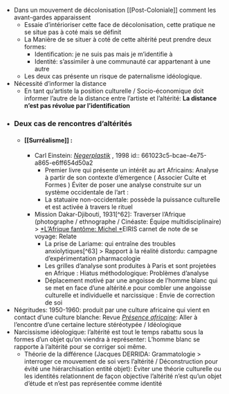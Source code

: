 - Dans un mouvement de décolonisation [[Post-Coloniale]] comment les avant-gardes apparaissent
	- Essaie d’intérioriser cette face de décolonisation, cette pratique ne se situe pas à coté mais se définit
	- La Manière de se situer à coté de cette altérité peut prendre deux formes:
		- Identification: je ne suis pas mais je m’identifie à
		- Identité: s’assimiler à une communauté car appartenant à une autre
	- Les deux cas présente un risque de paternalisme idéologique.
- Nécessité d’informer la distance
	- En tant qu’artiste la position culturelle / Socio-économique doit informer l’autre de la distance entre l’artiste et l’altérité: **La distance n’est pas révolue par l’identification**
- ### Deux cas de rencontres d’altérités
	- #### [[Surréalisme]] :
		- Carl Einstein: [*Negerplastik*](https://journals.openedition.org/critiquedart/2421) , 1998
		  id:: 661023c5-bcae-4e75-a865-e6ff654d50a2
			- Premier livre qui présente un intérêt au art Africains: Analyse à partir de son contexte d’émergence ( Associer Culte et Formes ) Éviter de poser une analyse construite sur un système occidentale de l’art :
			- La statuaire non-occidentale: possède la puissance culturelle et est activée à travers le rituel
		- Mission Dakar-Djibouti, 1931[^62]: Traverser l’Afrique (photographe / ethnographe / Cinéaste: Équipe multidisciplinaire) > [*L’Afrique fantôme: Michel *](https://www.babelio.com/livres/Leiris-LAfrique-fantome/25001)EIRIS carnet de note de se voyage: Relate
			- La prise de Lariame: qui entraîne des troubles anxiolytiques[^63] > Rapport à la réalité distordu: campagne d’expérimentation pharmacologie
			- Les grilles d’analyse sont produites à Paris et sont projetées en Afrique : Hiatus méthodologique: Problèmes d’analyse
			- Déplacement motivé par une angoisse de l’homme blanc qui se met en face d’une altérité.e pour combler une angoisse culturelle et individuelle et narcissique : Envie de correction de soi
- Négritudes: 1950-1960: produit par une culture africaine qui vient en contact d’une culture blanche: Revue [*Présence africaine*](https://www.cairn.info/vign_rev/PRESA/PRESA_202.jpg): Aller à l’encontre d’une certaine lecture stéréotypée / Idéologique
- Narcissisme idéologique: l’altérité est tout le temps rabattu sous la formes d’un objet qu’on viendra à représenter: L’homme blanc se rapporte à l’altérité pour se corriger soi même.
	- Théorie de la différence (Jacques DERRIDA: Grammatologie > interroger ce mouvement de soi vers l’altérité / Déconstruction pour évité une hiérarchisation entité objet): Éviter une théorie culturelle ou les identités relationnent de façon objective l’altérité n’est qu’un objet d’étude et n’est pas représentée comme identité